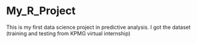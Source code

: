 # My_R_Project
This is my first data science project in predictive analysis. I got the dataset (training and testing from KPMG virtual internship)
